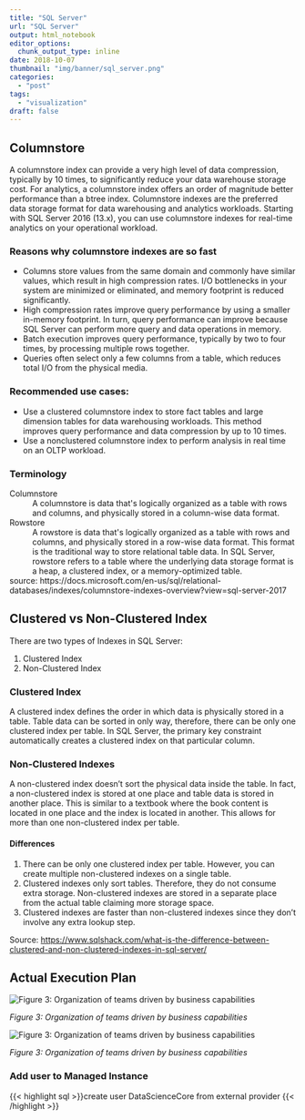 ```yaml
---
title: "SQL Server"
url: "SQL Server"
output: html_notebook
editor_options: 
  chunk_output_type: inline
date: 2018-10-07
thumbnail: "img/banner/sql_server.png"
categories:
  - "post"
tags: 
  - "visualization"
draft: false
---
```


## Columnstore

A columnstore index can provide a very high level of data compression, typically by 10 times, to significantly reduce your data warehouse storage cost. For analytics, a columnstore index offers an order of magnitude better performance than a btree index. Columnstore indexes are the preferred data storage format for data warehousing and analytics workloads. Starting with SQL Server 2016 (13.x), you can use columnstore indexes for real-time analytics on your operational workload.

### Reasons why columnstore indexes are so fast

* Columns store values from the same domain and commonly have similar values, which result in high compression rates. I/O bottlenecks in your system are minimized or eliminated, and memory footprint is reduced significantly.
* High compression rates improve query performance by using a smaller in-memory footprint. In turn, query performance can improve because SQL Server can perform more query and data operations in memory.
* Batch execution improves query performance, typically by two to four times, by processing multiple rows together.
* Queries often select only a few columns from a table, which reduces total I/O from the physical media.

### Recommended use cases:

* Use a clustered columnstore index to store fact tables and large dimension tables for data warehousing workloads. This method improves query performance and data compression by up to 10 times. 
* Use a nonclustered columnstore index to perform analysis in real time on an OLTP workload. 

### Terminology 

<dl>
<dt>Columnstore</dt>
<dd>
A columnstore is data that's logically organized as a table with rows and columns, and physically stored in a column-wise data format.
</dd>
<dt>Rowstore</dt>
<dd>
A rowstore is data that's logically organized as a table with rows and columns, and physically stored in a row-wise data format. This format is the traditional way to store relational table data. In SQL Server, rowstore refers to a table where the underlying data storage format is a heap, a clustered index, or a memory-optimized table.
</dd>
source: https://docs.microsoft.com/en-us/sql/relational-databases/indexes/columnstore-indexes-overview?view=sql-server-2017

## Clustered vs  Non-Clustered Index

There are two types of Indexes in SQL Server:

1. Clustered Index
2. Non-Clustered Index 

### Clustered Index

A clustered index defines the order in which data is physically stored in a table. Table data can be sorted in only way, therefore, there can be only one clustered index per table. In SQL Server, the primary key constraint automatically creates a clustered index on that particular column. 

### Non-Clustered Indexes

A non-clustered index doesn’t sort the physical data inside the table. In fact, a non-clustered index is stored at one place and table data is stored in another place. This is similar to a textbook where the book content is located in one place and the index is located in another. This allows for more than one non-clustered index per table. 

#### Differences

1. There can be only one clustered index per table. However, you can create multiple non-clustered indexes on a single table.
2. Clustered indexes only sort tables. Therefore, they do not consume extra storage. Non-clustered indexes are stored in a separate place from the actual table claiming more storage space.
3. Clustered indexes are faster than non-clustered indexes since they don’t involve any extra lookup step. 

Source: https://www.sqlshack.com/what-is-the-difference-between-clustered-and-non-clustered-indexes-in-sql-server/

## Actual Execution Plan

![Figure 3: Organization of teams driven by business capabilities](/img/actual_exec_plan1.png)

*Figure 3: Organization of teams driven by business capabilities*
 
 ![Figure 3: Organization of teams driven by business capabilities](/img/actual_exec_plan2.png)

*Figure 3: Organization of teams driven by business capabilities*

### Add user to Managed Instance

{{< highlight sql >}}create user DataScienceCore from external provider
{{< /highlight >}} 
